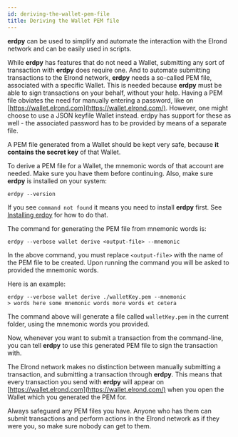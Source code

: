 ```yaml
---
id: deriving-the-wallet-pem-file
title: Deriving the Wallet PEM file
---
```


**erdpy** can be used to simplify and automate the interaction with the Elrond network and can be easily used in scripts.

While **erdpy** has features that do not need a Wallet, submitting any sort of transaction with **erdpy** does require one. And to automate submitting transactions to the Elrond network, **erdpy** needs a so-called PEM file, associated with a specific Wallet. This is needed because **erdpy** must be able to sign transactions on your behalf, without your help. Having a PEM file obviates the need for manually entering a password, like on [https://wallet.elrond.com](https://wallet.elrond.com/). However, one might choose to use a JSON keyfile Wallet instead. erdpy has support for these as well - the associated password has to be provided by means of a separate file.



A PEM file generated from a Wallet should be kept very safe, because **it contains the secret key** of that Wallet.

To derive a PEM file for a Wallet, the mnemonic words of that account are needed. Make sure you have them before continuing. Also, make sure **erdpy** is installed on your system:



```
erdpy --version
```

If you see `command not found` it means you need to install **erdpy** first. See [Installing erdpy](https://docs.elrond.com/tools/erdpy/installing-erdpy) for how to do that.

The command for generating the PEM file from mnemonic words is:



```
erdpy --verbose wallet derive <output-file> --mnemonic
```

In the above command, you must replace `<output-file>` with the name of the PEM file to be created. Upon running the command you will be asked to provided the mnemonic words.

Here is an example:



```
erdpy --verbose wallet derive ./walletKey.pem --mnemonic
> words here some mnemonic words more words et cetera
```

The command above will generate a file called `walletKey.pem` in the current folder, using the mnemonic words you provided.

Now, whenever you want to submit a transaction from the command-line, you can tell **erdpy** to use this generated PEM file to sign the transaction with.



The Elrond network makes no distinction between manually submitting a transaction, and submitting a transaction through **erdpy**. This means that every transaction you send with **erdpy** will appear on [https://wallet.elrond.com](https://wallet.elrond.com/) when you open the Wallet which you generated the PEM for. 



Always safeguard any PEM files you have. Anyone who has them can submit transactions and perform actions in the Elrond network as if they were you, so make sure nobody can get to them.